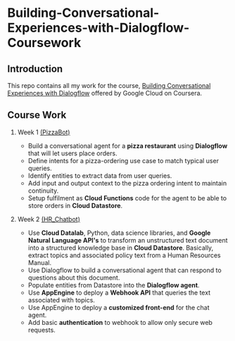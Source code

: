 # Building-Conversational-Experiences-with-Dialogflow-Coursework


## Introduction
This repo contains all my work for the course, [Building Conversational Experiences with Dialogflow](https://www.coursera.org/learn/conversational-experiences-dialogflow?skipBrowseRedirect=true) offered by Google Cloud on Coursera.


## Course Work

1. Week 1 [(PizzaBot)](https://github.com/urvi367/Building-Conversational-Experiences-with-Dialogflow-CourseWork/blob/master/PizzaBot.zip)
    - Build a conversational agent for a **pizza restaurant** using **Dialogflow** that will let users place orders.
    - Define intents for a pizza-ordering use case to match typical user queries.
    - Identify entities to extract data from user queries.
    - Add input and output context to the pizza ordering intent to maintain continuity.
    - Setup fulfilment as **Cloud Functions** code for the agent to be able to store orders in **Cloud Datastore**.
    
2. Week 2 [(HR_Chatbot)](https://github.com/urvi367/Building-Conversational-Experiences-with-Dialogflow-CourseWork/blob/master/HR_Chatbot.zip)
    - Use **Cloud Datalab**, Python, data science libraries, and **Google Natural Language API's** to transform an unstructured text document into a structured knowledge base in **Cloud Datastore**. Basically, extract topics and associated policy text from a Human Resources Manual.
    - Use Dialogflow to build a conversational agent that can respond to questions about this document.
    - Populate entities from Datastore into the **Dialogflow agent**.
    - Use **AppEngine** to deploy a **Webhook API** that queries the text associated with topics.
    - Use AppEngine to deploy a **customized front-end** for the chat agent.
    - Add basic **authentication** to webhook to allow only secure web requests.
  
